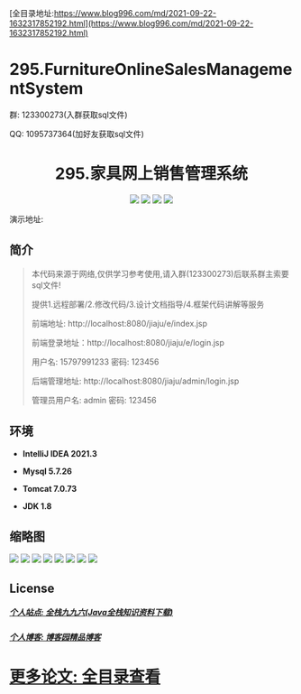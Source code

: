 [全目录地址:https://www.blog996.com/md/2021-09-22-1632317852192.html](https://www.blog996.com/md/2021-09-22-1632317852192.html)
# 295.FurnitureOnlineSalesManagementSystem

<p>群: 123300273(入群获取sql文件)</p>
<p>QQ: 1095737364(加好友获取sql文件)</p>

<p><h1 align="center">295.家具网上销售管理系统</h1></p>



<p align="center">
	<img src="https://img.shields.io/badge/jdk-1.8-orange.svg"/>
    <img src="https://img.shields.io/badge/spring-5.x-lightgrey.svg"/>
    <img src="https://img.shields.io/badge/springmvc-3.x-blue.svg"/>
    <img src="https://img.shields.io/badge/mybatis-5.x-yellow.svg"/>
</p>

演示地址:  []()

## 简介

> 本代码来源于网络,仅供学习参考使用,请入群(123300273)后联系群主索要sql文件!
>
> 提供1.远程部署/2.修改代码/3.设计文档指导/4.框架代码讲解等服务
>
> 前端地址: http://localhost:8080/jiaju/e/index.jsp
>
> 前端登录地址：http://localhost:8080/jiaju/e/login.jsp
>
> 用户名: 15797991233   密码: 123456
>
> 后端管理地址: http://localhost:8080/jiaju/admin/login.jsp
>
> 管理员用户名: admin   密码: 123456
>


## 环境

- <b>IntelliJ IDEA 2021.3</b>

- <b>Mysql 5.7.26</b>

- <b>Tomcat 7.0.73</b>

- <b>JDK 1.8</b>





## 缩略图

![](https://img2023.cnblogs.com/blog/588112/202310/588112-20231026203447074-1059635622.png)
![](https://img2023.cnblogs.com/blog/588112/202310/588112-20231026203451853-3778747.png)
![](https://img2023.cnblogs.com/blog/588112/202310/588112-20231026203456064-478210247.png)
![](https://img2023.cnblogs.com/blog/588112/202310/588112-20231026203500259-983159707.png)
![](https://img2023.cnblogs.com/blog/588112/202310/588112-20231026203503800-273368921.png)
![](https://img2023.cnblogs.com/blog/588112/202310/588112-20231026203507866-1273478558.png)
![](https://img2023.cnblogs.com/blog/588112/202310/588112-20231026203511516-1594678776.png)
![](https://img2023.cnblogs.com/blog/588112/202310/588112-20231026203520226-1720635166.png)






## License

##### [个人站点: 全栈九九六(Java全栈知识资料下载)](https://www.blog996.com/)
##### [个人博客: 博客园精品博客](https://www.cnblogs.com/yysbolg/)
# [更多论文: 全目录查看](https://www.blog996.com/md/2021-09-22-1632317852192.html)


